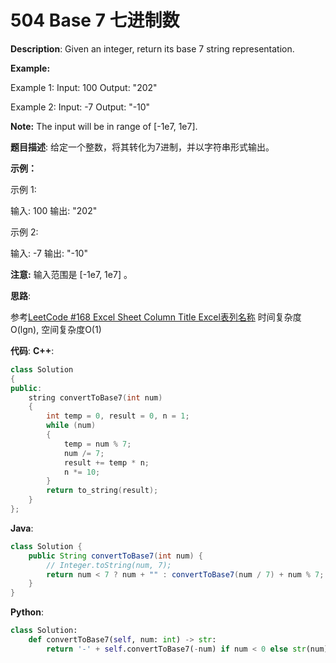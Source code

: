 # 504 Base 7 七进制数

__Description__:
Given an integer, return its base 7 string representation.

__Example:__

Example 1:
Input: 100
Output: "202"

Example 2:
Input: -7
Output: "-10"

__Note:__
The input will be in range of [-1e7, 1e7].

__题目描述__:
给定一个整数，将其转化为7进制，并以字符串形式输出。

__示例：__

示例 1:

输入: 100
输出: "202"

示例 2:

输入: -7
输出: "-10"

__注意:__
输入范围是 [-1e7, 1e7] 。

__思路__:

参考[LeetCode #168 Excel Sheet Column Title Excel表列名称](https://www.jianshu.com/p/40ac931e5c8c)
时间复杂度O(lgn), 空间复杂度O(1)

__代码__:
__C++__:

```C++
class Solution 
{
public:
    string convertToBase7(int num) 
    {
        int temp = 0, result = 0, n = 1;
        while (num) 
        {
            temp = num % 7;
            num /= 7;
            result += temp * n;
            n *= 10;
        }
        return to_string(result);
    }
};
```

__Java__:

```Java
class Solution {
    public String convertToBase7(int num) {
        // Integer.toString(num, 7);
        return num < 7 ? num + "" : convertToBase7(num / 7) + num % 7;
    }
}
```

__Python__:

```Python
class Solution:
    def convertToBase7(self, num: int) -> str:
        return '-' + self.convertToBase7(-num) if num < 0 else str(num) + "" if num < 7 else self.convertToBase7(num // 7) + str(num % 7)
```
